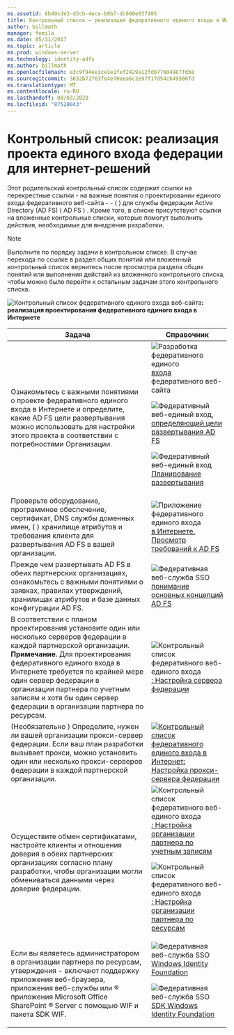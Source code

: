 ```yaml
---
ms.assetid: 6b49cde3-d2cb-4ece-b9b7-dc600e037495
title: Контрольный список — реализация федеративного единого входа в Интернете
author: billmath
manager: femila
ms.date: 05/31/2017
ms.topic: article
ms.prod: windows-server
ms.technology: identity-adfs
ms.author: billmath
ms.openlocfilehash: e3c9f94ee1ce1e1fef2429a12fdb77604987fdb8
ms.sourcegitcommit: 3632b72f63fe4e70eea6c2e97f17d54cb49566fd
ms.translationtype: MT
ms.contentlocale: ru-RU
ms.lasthandoff: 08/03/2020
ms.locfileid: "87520043"
---
```

# <a name="checklist-implementing-a-federated-web-sso-design"></a>Контрольный список: реализация проекта единого входа федерации для интернет-решений

Этот родительский контрольный список содержит ссылки на перекрестные ссылки \- на важные понятия о проектировании единого входа федеративного веб-сайта \- \- \( \) для службы федерации Active Directory (AD FS) \( AD FS \) . Кроме того, в списке присутствуют ссылки на вложенные контрольные списки, которые помогут выполнить действия, необходимые для внедрения разработки.

> [!NOTE]
> Выполните по порядку задачи в контрольном списке. В случае перехода по ссылке в раздел общих понятий или вложенный контрольный список вернитесь после просмотра раздела общих понятий или выполнения действий из вложенного контрольного списка, чтобы можно было перейти к остальным задачам этого контрольного списка.

![Контрольный список федеративного единого входа веб-сайта](media/2b05dce3-938f-4168-9b8f-1f4398cbdb9b.gif)**: реализация проектирования федеративного единого входа в Интернете**

|Задача|Справочник|
|--------|-------------|
|Ознакомьтесь с важными понятиями о проекте федеративного единого входа в Интернете и определите, какие AD FS цели развертывания можно использовать для настройки этого проекта в соответствии с потребностями Организации.|![Разработка федеративного единого](media/faa393df-4856-4431-9eda-4f4e5be72a90.gif)[входа](/previous-versions/windows/it-pro/windows-server-2012-R2-and-2012/dd807050(v=ws.11)) федеративного веб-сайта<p>![Федеративный веб-единый вход,](media/faa393df-4856-4431-9eda-4f4e5be72a90.gif)[определяющий цели развертывания AD FS](../design/identifying-your-ad-fs-deployment-goals.md)<p>![Федеративный веб-единый вход](media/faa393df-4856-4431-9eda-4f4e5be72a90.gif)[Планирование развертывания](../design/planning-your-deployment.md)|
|Проверьте оборудование, программное обеспечение, сертификат, DNS службы доменных имен, \( \) хранилище атрибутов и требования клиента для развертывания AD FS в вашей организации.|![Приложение федеративного единого входа](media/faa393df-4856-4431-9eda-4f4e5be72a90.gif)[в Интернете. Просмотр требований к AD FS](/previous-versions/windows/it-pro/windows-server-2012-R2-and-2012/ff678034(v=ws.11))|
|Прежде чем развертывать AD FS в обеих партнерских организациях, ознакомьтесь с важными понятиями о заявках, правилах утверждений, хранилищах атрибутов и базе данных конфигурации AD FS.|![Федеративная веб-служба SSO](media/faa393df-4856-4431-9eda-4f4e5be72a90.gif)[понимание основных концепций AD FS](../../ad-fs/technical-reference/Understanding-Key-AD-FS-Concepts.md)|
|В соответствии с планом проектирования установите один или несколько серверов федерации в каждой партнерской организации. **Примечание.** Для проектирования федеративного единого входа в Интернете требуется по крайней мере один сервер федерации в организации партнера по учетным записям и хотя бы один сервер федерации в организации партнера по ресурсам.|![Контрольный список федеративного веб-единого входа](media/bc6cea1a-1c6c-4124-8c8f-1df5adfe8c88.gif)[: Настройка сервера федерации](Checklist--Setting-Up-a-Federation-Server.md)|
|\(Необязательно \) Определите, нужен ли вашей организации прокси-сервер федерации. Если ваш план разработки вызывает прокси, можно установить один или несколько прокси-серверов федерации в каждой партнерской организации.|![](media/bc6cea1a-1c6c-4124-8c8f-1df5adfe8c88.gif)[Контрольный список федеративного единого входа в Интернет: Настройка прокси-сервера федерации](Checklist--Setting-Up-a-Federation-Server-Proxy.md)|
|Осуществите обмен сертификатами, настройте клиенты и отношения доверия в обеих партнерских организациях согласно плану разработки, чтобы организации могли обмениваться данными через доверие федерации.|![Контрольный список федеративного веб-единого входа](media/bc6cea1a-1c6c-4124-8c8f-1df5adfe8c88.gif)[: Настройка организации партнера по учетным записям](Checklist--Configuring-the-Account-Partner-Organization.md)<p>![Контрольный список федеративного веб-единого входа](media/bc6cea1a-1c6c-4124-8c8f-1df5adfe8c88.gif)[: Настройка организации партнера по ресурсам](Checklist--Configuring-the-Resource-Partner-Organization.md)|
|Если вы являетесь администратором в организации партнера по ресурсам, утверждения \- включают поддержку приложения веб-браузера, приложения веб-службы или &reg; приложения Microsoft Office SharePoint &reg; Server с помощью WIF и пакета SDK WIF.|![Федеративная веб-служба SSO](media/faa393df-4856-4431-9eda-4f4e5be72a90.gif)[Windows Identity Foundation](https://go.microsoft.com/fwlink/?LinkId=122266)<p>![Федеративная веб-служба SSO](media/faa393df-4856-4431-9eda-4f4e5be72a90.gif)[SDK Windows Identity Foundation](https://go.microsoft.com/fwlink/?LinkId=122266)|
